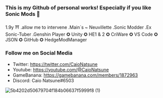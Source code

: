 ### This is my Github of personal works! Especially if you like Sonic Mods 🌆
1.9y ⛩️ .allow me to intervene .Main´s ~ Neuvillette 
.Sonic Modder .Ex Sonic-Tuber .Genshin Player
✪ Unity  ✪ HE1 & 2 ✪ CriWare ✪ VS Code 
✪ JSON ✪ GitHub ✪ HedgeModManager

### Follow me on Social Media
- Twitter: https://twitter.com/CaioNatsune
- Youtube: https://youtube.com/@CaioNatsune
- GameBanana: https://gamebanana.com/members/1872963
- Discord: Caio Natsune#6503

![5b4202d50679704f184b06637f5999f8 (1)](https://github.com/SonicSpace/SonicSpace/assets/88670125/ef3e7ed1-89c0-4cf2-a2f8-3a2cc82ba76a)
<!--
**SonicSpace/SonicSpace** is a ✨ _special_ ✨ repository because its `README.md` (this file) appears on your GitHub profile.

Here are some ideas to get you started:

- 🔭 I’m currently working on ...
- 🌱 I’m currently learning ...
- 👯 I’m looking to collaborate on ...
- 🤔 I’m looking for help with ...
- 💬 Ask me about ...
- 📫 How to reach me: ...
- 😄 Pronouns: ...
- ⚡ Fun fact: ...
-->

